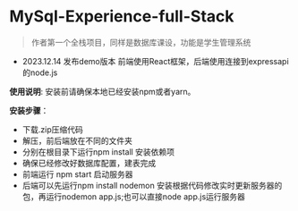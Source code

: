 # MySql-Experience-full-Stack
> 作者第一个全栈项目，同样是数据库课设，功能是学生管理系统
* 2023.12.14 发布demo版本
  前端使用React框架，后端使用连接到expressapi的node.js
  
**使用说明**: 安装前请确保本地已经安装npm或者yarn。  

**安装步骤**： 
* 下载.zip压缩代码
* 解压，前后端放在不同的文件夹
* 分别在根目录下运行npm install 安装依赖项
* 确保已经修改好数据库配置，建表完成
* 前端运行 npm start 启动服务器
* 后端可以先运行npm install nodemon 安装根据代码修改实时更新服务器的包，再运行nodemon app.js;也可以直接node app.js运行服务器
